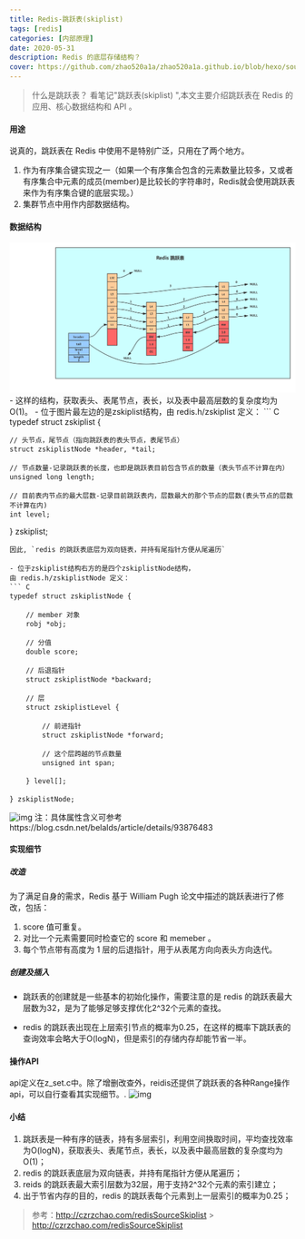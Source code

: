 ```yaml
---
title: Redis-跳跃表(skiplist)
tags: [redis]
categories: [内部原理]
date: 2020-05-31
description: Redis 的底层存储结构？
cover: https://github.com/zhao520a1a/zhao520a1a.github.io/blob/hexo/source/cover/Redis-spkiplist.jpg?raw=true
---
```


> 什么是跳跃表？ 看笔记"跳跃表(skiplist) ",本文主要介绍跳跃表在 Redis 的应用、核心数据结构和 API 。

#### 用途

说真的，跳跃表在 Redis 中使用不是特别广泛，只用在了两个地方。

1. 作为有序集合键实现之一（如果一个有序集合包含的元素数量比较多，又或者有序集合中元素的成员(member)是比较长的字符串时，Redis就会使用跳跃表来作为有序集合键的底层实现。）
2. 集群节点中用作内部数据结构。

#### 数据结构

<img src="Redis-跳跃表(skiplist)/8B97AD5B-6F0E-4797-B1AD-BD967461CA90.png" alt="img" />
- 这样的结构，获取表头、表尾节点，表长，以及表中最高层数的复杂度均为O(1)。
- 位于图片最左边的是zskiplist结构，由 redis.h/zskiplist 定义：
``` C
typedef struct zskiplist {

    // 头节点，尾节点（指向跳跃表的表头节点，表尾节点）
    struct zskiplistNode *header, *tail;

    // 节点数量-记录跳跃表的长度，也即是跳跃表目前包含节点的数量（表头节点不计算在内）
    unsigned long length;

    // 目前表内节点的最大层数-记录目前跳跃表内，层数最大的那个节点的层数(表头节点的层数不计算在内)
    int level;

} zskiplist;

````
因此, `redis 的跳跃表底层为双向链表，并持有尾指针方便从尾遍历`

- 位于zskiplist结构右方的是四个zskiplistNode结构，
由 redis.h/zskiplistNode 定义：
``` C
typedef struct zskiplistNode {

    // member 对象
    robj *obj;

    // 分值
    double score;

    // 后退指针
    struct zskiplistNode *backward;

    // 层
    struct zskiplistLevel {

        // 前进指针
        struct zskiplistNode *forward;

        // 这个层跨越的节点数量
        unsigned int span;

    } level[];

} zskiplistNode;
````

<img src="Redis-跳跃表(skiplist)/BFE4534F-131E-4FB9-996A-1DBD3A6FB68D.png" alt="img" />
注：具体属性含义可参考https://blog.csdn.net/belalds/article/details/93876483

#### 实现细节

##### 改造

为了满足自身的需求，Redis 基于 William Pugh 论文中描述的跳跃表进行了修改，包括：

1. score 值可重复。
2. 对比一个元素需要同时检查它的 score 和 memeber 。
3. 每个节点带有高度为 1 层的后退指针，用于从表尾方向向表头方向迭代。

##### 创建及插入

- 跳跃表的创建就是一些基本的初始化操作，需要注意的是 redis 的跳跃表最大层数为32，是为了能够足够支撑优化2^32个元素的查找。

- redis 的跳跃表出现在上层索引节点的概率为0.25，在这样的概率下跳跃表的查询效率会略大于O(logN)，但是索引的存储内存却能节省一半。

#### 操作API

api定义在z_set.c中。除了增删改查外，reidis还提供了跳跃表的各种Range操作api，可以自行查看其实现细节。.
<img src="Redis-跳跃表(skiplist)/A6B7704A-969B-4640-B51D-05E50BB22E12.png" alt="img" />

#### 小结

1. 跳跃表是一种有序的链表，持有多层索引，利用空间换取时间，平均查找效率为O(logN)，获取表头、表尾节点，表长，以及表中最高层数的复杂度均为O(1)；
2. redis 的跳跃表底层为双向链表，并持有尾指针方便从尾遍历；
3. reids 的跳跃表最大索引层数为32层，用于支持2^32个元素的索引建立；
4. 出于节省内存的目的，redis 的跳跃表每个元素到上一层索引的概率为0.25；

> 参考：http://czrzchao.com/redisSourceSkiplist > http://czrzchao.com/redisSourceSkiplist
